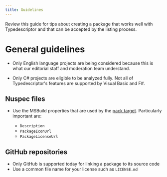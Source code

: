 ```yaml
---
title: Guidelines
---
```


Review this guide for tips about creating a package that works well with Typedescriptor and that can be accepted by the listing process.

# General guidelines

* Only English language projects are being considered because this is what our editorial staff and moderation team understand.

* Only C# projects are eligible to be analyzed fully.  Not all of Typedescriptor's features are supported by Visual Basic and F#.

## Nuspec files

* Use the MSBuild properties that are used by the [pack target][1].  Particularly important are:

	* `Description`
	* `PackageIconUrl`
	* `PackageLicenseUrl`

## GitHub repositories

* Only GitHub is supported today for linking a package to its source code
* Use a common file name for your license such as `LICENSE.md`

[1]: https://docs.microsoft.com/en-us/nuget/reference/msbuild-targets#pack-target
